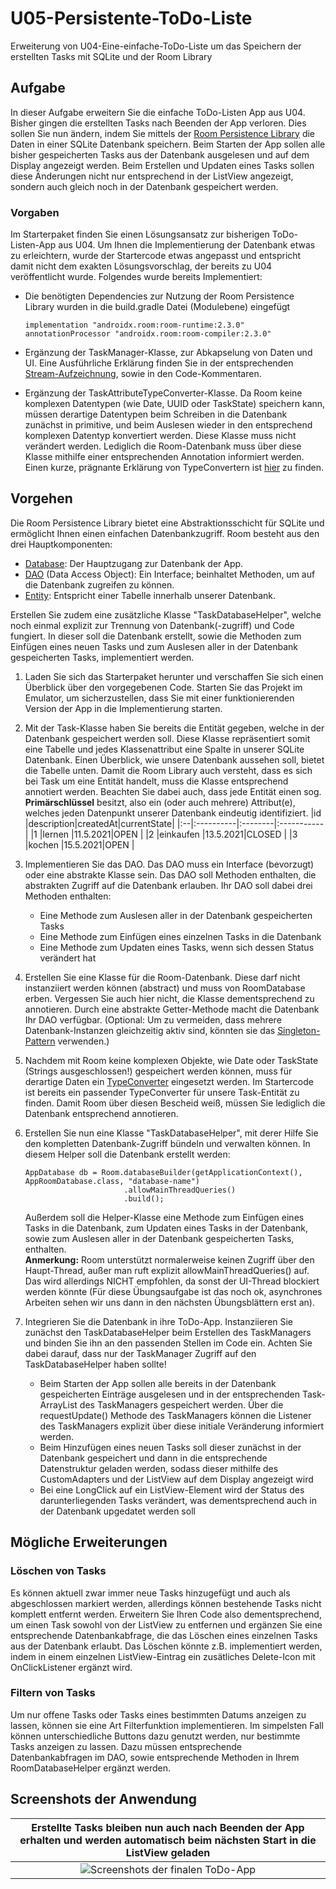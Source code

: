 # U05-Persistente-ToDo-Liste
Erweiterung von U04-Eine-einfache-ToDo-Liste um das Speichern der erstellten Tasks mit SQLite und der Room Library

## Aufgabe

In dieser Aufgabe erweitern Sie die einfache ToDo-Listen App aus U04. Bisher gingen die erstellten Tasks nach Beenden der App verloren. Dies sollen Sie nun ändern, indem Sie mittels der [Room Persistence Library](https://developer.android.com/training/data-storage/room) die Daten in einer SQLite Datenbank speichern. Beim Starten der App sollen alle bisher gespeicherten Tasks aus der Datenbank ausgelesen und auf dem Display angezeigt werden. Beim Erstellen und Updaten eines Tasks sollen diese Änderungen nicht nur entsprechend in der ListView angezeigt, sondern auch gleich noch in der Datenbank gespeichert werden.

### Vorgaben

Im Starterpaket finden Sie einen Lösungsansatz zur bisherigen ToDo-Listen-App aus U04. Um Ihnen die Implementierung der Datenbank etwas zu erleichtern, wurde der Startercode etwas angepasst und entspricht damit nicht dem exakten Lösungsvorschlag, der bereits zu U04 veröffentlicht wurde. Folgendes wurde bereits Implementiert:
- Die benötigten Dependencies zur Nutzung der Room Persistence Library wurden in die build.gradle Datei (Modulebene) eingefügt

   ```
   implementation "androidx.room:room-runtime:2.3.0"
   annotationProcessor "androidx.room:room-compiler:2.3.0"
   ```
- Ergänzung der TaskManager-Klasse, zur Abkapselung von Daten und UI. Eine Ausführliche Erklärung finden Sie in der entsprechenden [Stream-Aufzeichnung](https://www.youtube.com/watch?v=6m_b9NZGD6w), sowie in den Code-Kommentaren.
- Ergänzung der TaskAttributeTypeConverter-Klasse. Da Room keine komplexen Datentypen (wie Date, UUID oder TaskState) speichern kann, müssen derartige Datentypen beim Schreiben in die Datenbank zunächst in primitive, und beim Auslesen wieder in den entsprechend komplexen Datentyp konvertiert werden. Diese Klasse muss nicht verändert werden. Lediglich die Room-Datenbank muss über diese Klasse mithilfe einer entsprechenden Annotation informiert werden. Einen kurze, prägnante Erklärung von TypeConvertern ist [hier](https://developer.android.com/training/data-storage/room/referencing-data) zu finden. 

## Vorgehen
Die Room Persistence Library bietet eine Abstraktionsschicht für SQLite und ermöglicht Ihnen einen einfachen Datenbankzugriff. Room besteht aus den drei Hauptkomponenten:
- [Database](https://developer.android.com/reference/kotlin/androidx/room/Database): Der Hauptzugang zur Datenbank der App.
- [DAO](https://developer.android.com/training/data-storage/room/accessing-data) (Data Access Object): Ein Interface; beinhaltet Methoden, um auf die Datenbank zugreifen zu können.
- [Entity](https://developer.android.com/training/data-storage/room/defining-data): Entspricht einer Tabelle innerhalb unserer Datenbank.


Erstellen Sie zudem eine zusätzliche Klasse "TaskDatabaseHelper", welche noch einmal explizit zur Trennung von Datenbank(-zugriff) und Code fungiert. In dieser soll die Datenbank erstellt, sowie die Methoden zum Einfügen eines neuen Tasks und zum Auslesen aller in der Datenbank gespeicherten Tasks, implementiert werden.

1. Laden Sie sich das Starterpaket herunter und verschaffen Sie sich einen Überblick über den vorgegebenen Code. Starten Sie das Projekt im Emulator, um sicherzustellen, dass Sie mit einer funktionierenden Version der App in die Implementierung starten.
2. Mit der Task-Klasse haben Sie bereits die Entität gegeben, welche in der Datenbank gespeichert werden soll. Diese Klasse repräsentiert somit eine Tabelle und jedes Klassenattribut eine Spalte in unserer SQLite Datenbank. Einen Überblick, wie unsere Datenbank aussehen soll, bietet die Tabelle unten. Damit die Room Library auch versteht, dass es sich bei Task um eine Entität handelt, muss die Klasse entsprechend annotiert werden. Beachten Sie dabei auch, dass jede Entität einen sog. **Primärschlüssel** besitzt, also ein (oder auch mehrere) Attribut(e), welches jeden Datenpunkt unserer Datenbank eindeutig identifiziert.
    |id |description|createdAt|currentState|
    |:--|:----------|:--------|:-----------|
    |1  |lernen     |11.5.2021|OPEN        |
    |2  |einkaufen  |13.5.2021|CLOSED      |
    |3  |kochen     |15.5.2021|OPEN        |


3. Implementieren Sie das DAO. Das DAO muss ein Interface (bevorzugt) oder eine abstrakte Klasse sein. Das DAO soll Methoden enthalten, die abstrakten Zugriff auf die Datenbank erlauben. Ihr DAO soll dabei drei Methoden enthalten:
    * Eine Methode zum Auslesen aller in der Datenbank gespeicherten Tasks
    * Eine Methode zum Einfügen eines einzelnen Tasks in die Datenbank
    * Eine Methode zum Updaten eines Tasks, wenn sich dessen Status verändert hat
4. Erstellen Sie eine Klasse für die Room-Datenbank. Diese darf nicht instanziiert werden können (abstract) und muss von RoomDatabase erben. Vergessen Sie auch hier nicht, die Klasse dementsprechend zu annotieren. Durch eine abstrakte Getter-Methode macht die Datenbank Ihr DAO verfügbar. (Optional: Um zu vermeiden, dass mehrere Datenbank-Instanzen gleichzeitig aktiv sind, könnten sie das [Singleton-Pattern](https://en.wikipedia.org/wiki/Singleton_pattern) verwenden.)
5. Nachdem mit Room keine komplexen Objekte, wie Date oder TaskState (Strings ausgeschlossen!) gespeichert werden können, muss für derartige Daten ein [TypeConverter](https://developer.android.com/training/data-storage/room/referencing-data) eingesetzt werden. Im Startercode ist bereits ein passender TypeConverter für unsere Task-Entität zu finden. Damit Room über diesen Bescheid weiß, müssen Sie lediglich die Datenbank entsprechend annotieren.
6. Erstellen Sie nun eine Klasse "TaskDatabaseHelper", mit derer Hilfe Sie den kompletten Datenbank-Zugriff bündeln und verwalten können. In diesem Helper soll die Datenbank erstellt werden:

    ```
    AppDatabase db = Room.databaseBuilder(getApplicationContext(), AppRoomDatabase.class, "database-name")
                          .allowMainThreadQueries()
                          .build();
    ```
   Außerdem soll die Helper-Klasse eine Methode zum Einfügen eines Tasks in die Datenbank, zum Updaten eines Tasks in der Datenbank, sowie zum Auslesen aller in der Datenbank      gespeicherten Tasks, enthalten. <br/>
   **Anmerkung:** Room unterstützt normalerweise keinen Zugriff über den Haupt-Thread, außer man ruft explizit allowMainThreadQueries() auf. Das wird allerdings NICHT empfohlen,    da sonst der UI-Thread blockiert werden könnte (Für diese Übungsaufgabe ist das noch ok, asynchrones Arbeiten sehen wir uns dann in den nächsten Übungsblättern erst an).

7. Integrieren Sie die Datenbank in ihre ToDo-App. Instanziieren Sie zunächst den TaskDatabaseHelper beim Erstellen des TaskManagers und binden Sie ihn an den passenden Stellen im Code ein. Achten Sie dabei darauf, dass nur der TaskManager Zugriff auf den TaskDatabaseHelper haben sollte! 
    * Beim Starten der App sollen alle bereits in der Datenbank gespeicherten Einträge ausgelesen und in der entsprechenden Task-ArrayList des TaskManagers gespeichert werden. Über die requestUpdate() Methode des TaskManagers können die Listener des TaskManagers explizit über diese initiale Veränderung informiert werden.
    * Beim Hinzufügen eines neuen Tasks soll dieser zunächst in der Datenbank gespeichert und dann in die entsprechende Datenstruktur geladen werden, sodass dieser mithilfe des CustomAdapters und der ListView auf dem Display angezeigt wird
    * Bei eine LongClick auf ein ListView-Element wird der Status des darunterliegenden Tasks verändert, was dementsprechend auch in der Datenbank upgedatet werden soll

## Mögliche Erweiterungen

### Löschen von Tasks
Es können aktuell zwar immer neue Tasks hinzugefügt und auch als abgeschlossen markiert werden, allerdings können bestehende Tasks nicht komplett entfernt werden. Erweitern Sie Ihren Code also dementsprechend, um einen Task sowohl von der ListView zu entfernen und ergänzen Sie eine entsprechende Datenbankabfrage, die das Löschen eines einzelnen Tasks aus der Datenbank erlaubt. Das Löschen könnte z.B. implementiert werden, indem in einem einzelnen ListView-Eintrag ein zusätliches Delete-Icon mit OnClickListener ergänzt wird.

### Filtern von Tasks
Um nur offene Tasks oder Tasks eines bestimmten Datums anzeigen zu lassen, können sie eine Art Filterfunktion implementieren. Im simpelsten Fall können unterschiedliche Buttons dazu genutzt werden, nur bestimmte Tasks anzeigen zu lassen. Dazu müssen entsprechende Datenbankabfragen im DAO, sowie entsprechende Methoden in Ihrem RoomDatabaseHelper ergänzt werden.

## Screenshots der Anwendung

|  Erstellte Tasks bleiben nun auch nach Beenden der App erhalten und werden automatisch beim nächsten Start in die ListView geladen   |
|:------:|
| ![Screenshots der finalen ToDo-App](./docs/screenshot_to_do_liste.png)   |
